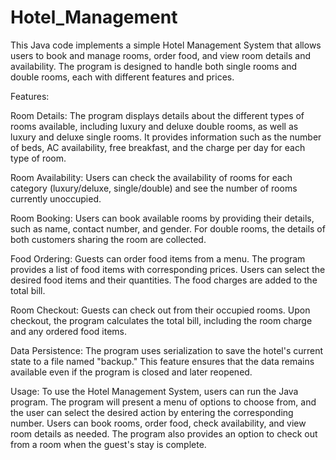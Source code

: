 # Hotel_Management
This Java code implements a simple Hotel Management System that allows users to book and manage rooms, order food, and view room details and availability. The program is designed to handle both single rooms and double rooms, each with different features and prices.

Features:

Room Details: The program displays details about the different types of rooms available, including luxury and deluxe double rooms, as well as luxury and deluxe single rooms. It provides information such as the number of beds, AC availability, free breakfast, and the charge per day for each type of room.

Room Availability: Users can check the availability of rooms for each category (luxury/deluxe, single/double) and see the number of rooms currently unoccupied.

Room Booking: Users can book available rooms by providing their details, such as name, contact number, and gender. For double rooms, the details of both customers sharing the room are collected.

Food Ordering: Guests can order food items from a menu. The program provides a list of food items with corresponding prices. Users can select the desired food items and their quantities. The food charges are added to the total bill.

Room Checkout: Guests can check out from their occupied rooms. Upon checkout, the program calculates the total bill, including the room charge and any ordered food items.

Data Persistence: The program uses serialization to save the hotel's current state to a file named "backup." This feature ensures that the data remains available even if the program is closed and later reopened.



Usage:
To use the Hotel Management System, users can run the Java program. The program will present a menu of options to choose from, and the user can select the desired action by entering the corresponding number. Users can book rooms, order food, check availability, and view room details as needed. The program also provides an option to check out from a room when the guest's stay is complete.
